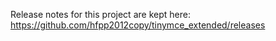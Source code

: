 Release notes for this project are kept here: https://github.com/hfpp2012copy/tinymce_extended/releases
